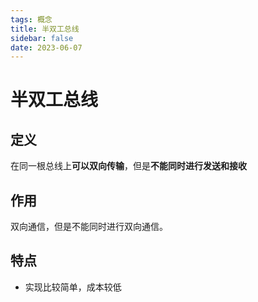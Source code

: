 ```yaml
---
tags: 概念
title: 半双工总线
sidebar: false
date: 2023-06-07
---
```

# 半双工总线

## 定义

在同一根总线上**可以双向传输**，但是**不能同时进行发送和接收**

## 作用

双向通信，但是不能同时进行双向通信。

## 特点

- 实现比较简单，成本较低